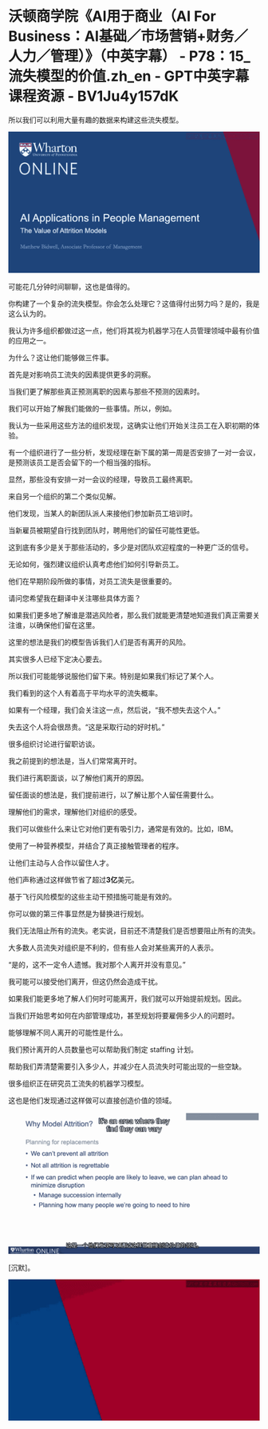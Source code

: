 # 沃顿商学院《AI用于商业（AI For Business：AI基础／市场营销+财务／人力／管理）》（中英字幕） - P78：15_流失模型的价值.zh_en - GPT中英字幕课程资源 - BV1Ju4y157dK

所以我们可以利用大量有趣的数据来构建这些流失模型。

![](img/46823210f9cea0526b2fc36ba6173283_1.png)

可能花几分钟时间聊聊，这也是值得的。

你构建了一个复杂的流失模型。你会怎么处理它？这值得付出努力吗？是的，我是这么认为的。

我认为许多组织都做过这一点，他们将其视为机器学习在人员管理领域中最有价值的应用之一。

为什么？这让他们能够做三件事。

首先是对影响员工流失的因素提供更多的洞察。

当我们更了解那些真正预测离职的因素与那些不预测的因素时。

我们可以开始了解我们能做的一些事情。所以，例如。

我认为一些采用这些方法的组织发现，这确实让他们开始关注员工在入职初期的体验。

有一个组织进行了一些分析，发现经理在新下属的第一周是否安排了一对一会议，是预测该员工是否会留下的一个相当强的指标。

显然，那些没有安排一对一会议的经理，导致员工最终离职。

来自另一个组织的第二个类似见解。

他们发现，当某人的新团队派人来接他们参加新员工培训时。

当新雇员被期望自行找到团队时，聘用他们的留任可能性更低。

这到底有多少是关于那些活动的，多少是对团队欢迎程度的一种更广泛的信号。

无论如何，强烈建议组织认真考虑他们如何引导新员工。

他们在早期阶段所做的事情，对员工流失是很重要的。

请问您希望我在翻译中关注哪些具体方面？

如果我们更多地了解谁是潜逃风险者，那么我们就能更清楚地知道我们真正需要关注谁，以确保他们留在这里。

这里的想法是我们的模型告诉我们人们是否有离开的风险。

其实很多人已经下定决心要去。

所以我们可能能够说服他们留下来。特别是如果我们标记了某个人。

我们看到的这个人有着高于平均水平的流失概率。

如果有一个经理，我们会关注这一点，然后说，“我不想失去这个人。”

失去这个人将会很昂贵。“这是采取行动的好时机。”

很多组织讨论进行留职访谈。

我之前提到的想法是，当人们常常离开时。

我们进行离职面谈，以了解他们离开的原因。

留任面谈的想法是，我们提前进行，以了解让那个人留任需要什么。

理解他们的需求，理解他们对组织的感受。

我们可以做些什么来让它对他们更有吸引力，通常是有效的。比如，IBM。

使用了一种营养模型，并结合了真正接触管理者的程序。

让他们主动与人合作以留住人才。

他们声称通过这样做节省了超过**3亿**美元。

基于飞行风险模型的这些主动干预措施可能是有效的。

你可以做的第三件事显然是为替换进行规划。

我们无法阻止所有的流失。老实说，目前还不清楚我们是否想要阻止所有的流失。

大多数人员流失对组织是不利的，但有些人会对某些离开的人表示。

“是的，这不一定令人遗憾。我对那个人离开并没有意见。”

我可能可以接受他们离开，但这仍然会造成干扰。

如果我们能更多地了解人们何时可能离开，我们就可以开始提前规划。因此。

当我们开始思考如何在内部管理成功，甚至规划将要雇佣多少人的问题时。

能够理解不同人离开的可能性是什么。

我们预计离开的人员数量也可以帮助我们制定 staffing 计划。

帮助我们弄清楚需要引入多少人，并减少在人员流失时可能出现的一些空缺。

很多组织正在研究员工流失的机器学习模型。

这也是他们发现通过这样做可以直接创造价值的领域。

![](img/46823210f9cea0526b2fc36ba6173283_3.png)

[沉默]。

![](img/46823210f9cea0526b2fc36ba6173283_5.png)
